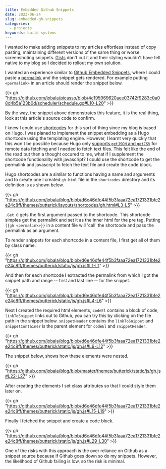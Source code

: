 ```yaml
---
title: Embedded Github Snippets
date: 2023-06-24
slug: embedded-gh-snippets
categories:
  - projects
keywords: build systems
---
```


I wanted to make adding snippets to my articles effortless instead of copy pasting, maintaining different versions of
the same thing or worse screenshoting snippets.
[Gists](https://docs.github.com/en/get-started/writing-on-github/editing-and-sharing-content-with-gists/creating-gists)
don't cut it and their styling wouldn't have felt native to my blog so I decided to rollout my own solution.

I wanted an experience similar to
[Github Embedded Snippets](https://github.blog/2017-08-15-introducing-embedded-code-snippets/), where I could paste a
[permalink](https://github.com/jobala/picasso/blob/4c195969620aee03742f9283c0a08d4b5a123b0d/scheduler/schedule.go#L10-L20)
and the snippet gets rendered. For example putting `<permalink>` in an article should render the snippet below.

{{< gh "https://github.com/jobala/picasso/blob/4c195969620aee03742f9283c0a08d4b5a123b0d/scheduler/schedule.go#L10-L20" >}}

By the way, the snippet above demonstrates this feature, it is the real thing, look at this article's source code to
confirm.

I knew I could use [shortcodes](https://gohugo.io/content-management/shortcodes/) for this sort of thing since my blog
is based on Hugo. I was planed to implement the snippet embedding as a Hugo shortcode using the templating engine.
However, I learnt very quickly that this won't be possible because Hugo only
[supports `getJSON` and `getCSV`](https://gohugo.io/content-management/shortcodes/) for remote data fetching and I
needed to fetch text files. This felt like the end of the road but then a thought occured to me, what if I supplement
the shortcode functionality with javascript? I could use the shortcode to get the permalink and javascript to fetch the
text file and create the code block.

Hugo shortcodes are a similar to functions having a name and arguments and to create one I created `gh.html` file in the
`shortcodes` directory and its definition is as shown below.

{{< gh "https://github.com/jobala/blog/blob/d6e46dfe44f5b3faaa72ea1721331bfe2e24c8ff/themes/butterick/layouts/shortcodes/gh.html#L3-L5" >}}

`.Get 0` gets the first argument passed to the shortcode. This shortcode simples get the permalink and set it as the
inner html for the pre tag. Putting `{{gh <permalink>}}` in a content file will 'call' the shortcode and pass the
permalink as an argument.

To render snippets for each shortcode in a content file, I first get all of them by class name.

{{< gh "https://github.com/jobala/blog/blob/d6e46dfe44f5b3faaa72ea1721331bfe2e24c8ff/themes/butterick/static/js/gh.js#L1-L1" >}}

And then for each shortcode I extracted the permalink from which I got the snippet path and range -- first and last line
-- for the snippet.

{{< gh "https://github.com/jobala/blog/blob/d6e46dfe44f5b3faaa72ea1721331bfe2e24c8ff/themes/butterick/static/js/gh.js#L4-L6" >}}

Next I created the required html elements, `codeEl` contains a block of code, `linkToSnippet` links out to Github, you
can try this by clicking on the file path in the snippet below. `snippetHeader` contains the `linkToSnippet` and
`snippetContainer` is the parent element for `codeEl` and `snippetHeader`.

{{< gh "https://github.com/jobala/blog/blob/d6e46dfe44f5b3faaa72ea1721331bfe2e24c8ff/themes/butterick/static/js/gh.js#L9-L12" >}}

The snippet below, shows how these elements were nested.

{{< gh "https://github.com/jobala/blog/blob/master/themes/butterick/static/js/gh.js#L22-L27" >}}

After creating the elements I set class attributes so that I could style them later on.

{{< gh "https://github.com/jobala/blog/blob/d6e46dfe44f5b3faaa72ea1721331bfe2e24c8ff/themes/butterick/static/js/gh.js#L15-L19" >}}

Finally I fetched the snippet and create a code block.

{{< gh "https://github.com/jobala/blog/blob/d6e46dfe44f5b3faaa72ea1721331bfe2e24c8ff/themes/butterick/static/js/gh.js#L29-L30" >}}

One of the risks with this approach is the over reliance on Github as a snippet source because if Github goes down so do
my snippets. However, the likelihood of Github failing is low, so the risk is minimal.
